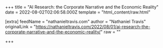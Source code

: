 
+++
title = "AI Research: the Corporate Narrative and the Economic Reality"
date = 2022-08-02T02:06:58.000Z
template = "html_content/raw.html"

[extra]
feedName = "nathanieltravis.com"
author = "Nathaniel Travis"
originalLink = "https://nathanieltravis.com/2022/08/01/ai-research-the-corporate-narrative-and-the-economic-reality/"
raw = ""

+++

